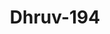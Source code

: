 ---
title: Dhruv-194
github: https://github.com/Dhruv-194
mode: dark
transition: 1s
score: 74.6
archetype:
- Little Bit of Everything
- GIF
- Minimalistic
---